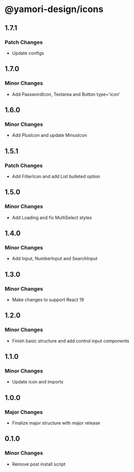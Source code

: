 # @yamori-design/icons

## 1.7.1

### Patch Changes

- Update configs

## 1.7.0

### Minor Changes

- Add PasswordIcon, Textarea and Button type='icon'

## 1.6.0

### Minor Changes

- Add PlusIcon and update MinusIcon

## 1.5.1

### Patch Changes

- Add FilterIcon and add List bulleted option

## 1.5.0

### Minor Changes

- Add Loading and fix MultiSelect styles

## 1.4.0

### Minor Changes

- Add Input, NumberInput and SearchInput

## 1.3.0

### Minor Changes

- Make changes to support React 19

## 1.2.0

### Minor Changes

- Finish basic structure and add control input components

## 1.1.0

### Minor Changes

- Update icon and imports

## 1.0.0

### Major Changes

- Finalize major structure with major release

## 0.1.0

### Minor Changes

- Remove post install script
